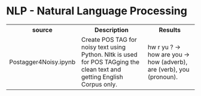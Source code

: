 # NLP - Natural Language Processing

<table>
  <tr>
    <th>source</th>
    <th>Description</th>
    <th>Results</th>
  </tr>
  <tr>
    <td>Postagger4Noisy.ipynb</td>
    <td>Create POS TAG for noisy text using Python. Nltk is used for POS TAGging the clean text and getting English Corpus only.</td>
    <td>hw r yu ? -> how are you -> how (adverb), are (verb), you (pronoun).</td>
  </tr>
</table>
